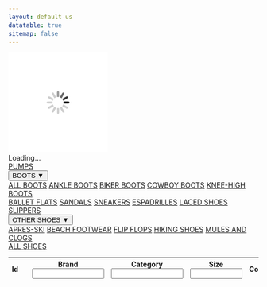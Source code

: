 ```yaml
---
layout: default-us
datatable: true
sitemap: false
---
```


<div id="loader" class="full-screen">
    <img class="center-image" src="/assets/images/loading.gif"/>
    <div class="load-text center">Loading...</div>
</div>

<div class="navbar" onload="alignTop()">
  <a href="/us/categories/pumps.html">PUMPS</a>
  <div class="dropdown">
      <button id="boots-menu-btn" class="dropbtn" onclick="showMenu('boots-menu')">BOOTS ▼
      </button>
      <div class="dropdown-content" id="boots-menu">
        <a href="/us/categories/boots.html">ALL BOOTS</a>
        <a href="/us/categories/ankle-boots.html">ANKLE BOOTS</a>
        <a href="/us/categories/biker-boots.html">BIKER BOOTS</a>
        <a href="/us/categories/cowboy-boots.html">COWBOY BOOTS</a>
        <a href="/us/categories/knee-high-boots.html">KNEE-HIGH BOOTS</a>
      </div>
  </div> 
  <a href="/us/categories/ballet-flats.html">BALLET FLATS</a>
  <a href="/us/categories/sandals.html">SANDALS</a>
  <a href="/us/categories/sneakers.html">SNEAKERS</a>
  <a href="/us/categories/espadrilles.html">ESPADRILLES</a>
  <a href="/us/categories/laced-shoes.html">LACED SHOES</a>
  <a href="/us/categories/slides-slippers.html">SLIPPERS</a>
  <div class="dropdown">
      <button id="other-menu-btn" class="dropbtn" onclick="showMenu('other-menu')">OTHER SHOES ▼
      </button>
      <div class="dropdown-content" id="other-menu">
        <a href="/us/categories/apres-ski.html">APRES-SKI</a>
        <a href="/us/categories/beach.html">BEACH FOOTWEAR</a>
        <a href="/us/categories/flip-flops.html">FLIP FLOPS</a>
        <a href="/us/categories/hiking-shoes.html">HIKING SHOES</a>
        <a href="/us/categories/mules-clogs.html">MULES AND CLOGS</a>
      </div>
  </div> 
  <a href="/us/categories/shoes.html">ALL SHOES</a>
</div>

<div class="datatable-begin">
    <table id="example" class="display" style="width:100%">
    	<thead>
            <tr>
                <th scope="col">Id</th>
            	<th scope="col"></th>
                <th scope="col">Brand<br><input type="search" id="column2" size="15"/></th>
                <th scope="col">Category<br><input type="search" id="column3" size="15"/></th>
                <th scope="col">Size<br><input type="search" id="column4" size="10"/></th>
                <th scope="col">Colours</th>
                <th scope="col">Current price</th>
                <th scope="col">Max price</th>
                <th scope="col">Min price</th>
                <th scope="col">Current discount</th>
            </tr>
        </thead>
    </table>
</div>

<script type="text/javascript">

    function showMenu(menuId) {
        document.getElementById(menuId).classList.toggle("show");
    }

    function hideMenu(menuId) {
        var myDropdown = document.getElementById(menuId);
        if (myDropdown.classList.contains('show')) {
          myDropdown.classList.remove('show');
        }
    }

    window.onclick = function(e) {  
        if(e.target.id =='boots-menu-btn')  {
            hideMenu("other-menu");
        } else if(e.target.id =='other-menu-btn')  {
            hideMenu("boots-menu");
        } else {
            hideMenu("other-menu");
            hideMenu("boots-menu");
        }
    }

    window.onload = function() {
        document.getElementById("content-container").classList.add("content-list-page");
    }
</script>